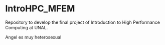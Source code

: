 # IntroHPC_MFEM
Repository to develop the final project of Introduction to High Performance Computing at UNAL.

Angel es muy heterosexual
